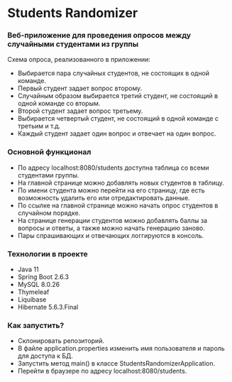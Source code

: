 # Students Randomizer
### Веб-приложение для проведения опросов между случайными студентами из группы
Схема опроса, реализованного в приложении:
* Выбирается пара случайных студентов, не состоящих в одной команде.
* Первый студент задает вопрос второму.
* Случайным образом выбирается третий студент, не состоящий в одной команде со вторым.
* Второй студент задает вопрос третьему.
* Выбирается четвертый студент, не состоящий в одной команде с третьим и т.д.
* Каждый студент задает один вопрос и отвечает на один вопрос.
### Основной функционал
* По адресу localhost:8080/students доступна таблица со всеми студентами группы.
* На главной странице можно добавлять новых студентов в таблицу.
* По имени студента можно перейти на его страницу, где есть возможность удалить его или отредактировать данные.
* По ссылке на главной странице можно начать опрос студентов в случайном порядке.
* На странице генерации студентов можно добавлять баллы за вопросы и ответы, а также можно начать генерацию заново.
* Пары спрашивающих и отвечающих логгируются в консоль.
### Технологии в проекте
* Java 11
* Spring Boot 2.6.3
* MySQL 8.0.26
* Thymeleaf
* Liquibase
* Hibernate 5.6.3.Final
### Как запустить?
* Склонировать репозиторий.
* В файле application.properties изменить имя пользователя и пароль для доступа к БД.
* Запустить метод main() в классе StudentsRandomizerApplication.
* Перейти в браузере по адресу localhost:8080/students.
